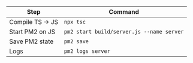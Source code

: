 | Step            | Command                                   |
| --------------- | ----------------------------------------- |
| Compile TS → JS | `npx tsc`                                 |
| Start PM2 on JS | `pm2 start build/server.js --name server` |
| Save PM2 state  | `pm2 save`                                |
| Logs            | `pm2 logs server`                         |